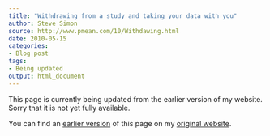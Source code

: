 ```yaml
---
title: "Withdrawing from a study and taking your data with you"
author: Steve Simon
source: http://www.pmean.com/10/Withdawing.html
date: 2010-05-15
categories:
- Blog post
tags:
- Being updated
output: html_document
---
```


This page is currently being updated from the earlier version of my website. Sorry that it is not yet fully available.

<!---More--->

You can find an [earlier version][sim1] of this page on my [original website][sim2].

[sim1]: http://www.pmean.com/10/Withdawing.html
[sim2]: http://www.pmean.com/original_site.html
